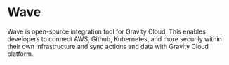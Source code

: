 # Wave

Wave is open-source integration tool for Gravity Cloud. This enables developers to connect AWS, Github, Kubernetes, and more securily within their own infrastructure and sync actions and data with Gravity Cloud platform.